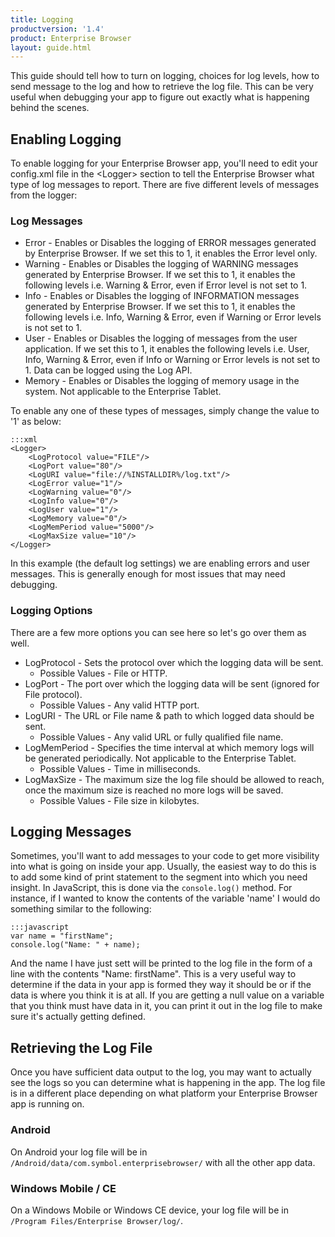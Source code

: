 ```yaml
---
title: Logging
productversion: '1.4'
product: Enterprise Browser
layout: guide.html
---
```

This guide should tell how to turn on logging, choices for log levels, how to send message to the log and how to retrieve the log file. This can be very useful when debugging your app to figure out exactly what is happening behind the scenes.

## Enabling Logging
To enable logging for your Enterprise Browser app, you'll need to edit your config.xml file in the &lt;Logger&gt; section to tell the Enterprise Browser what type of log messages to report. There are five different levels of messages from the logger:

### Log Messages
* Error - Enables or Disables the logging of ERROR messages generated by Enterprise Browser. If we set this to 1, it enables the Error level only.
* Warning - Enables or Disables the logging of WARNING messages generated by Enterprise Browser. If we set this to 1, it enables the following levels i.e. Warning & Error, even if Error level is not set to 1.
* Info - Enables or Disables the logging of INFORMATION messages generated by Enterprise Browser. If we set this to 1, it enables the following levels i.e. Info, Warning & Error, even if Warning or Error levels is not set to 1.
* User - Enables or Disables the logging of messages from the user application. If we set this to 1, it enables the following levels i.e. User, Info, Warning & Error, even if Info or Warning or Error levels is not set to 1. Data can be logged using the Log API.
* Memory - Enables or Disables the logging of memory usage in the system. Not applicable to the Enterprise Tablet.

To enable any one of these types of messages, simply change the value to '1' as below:

	:::xml
	<Logger>
		<LogProtocol value="FILE"/>
		<LogPort value="80"/>
		<LogURI value="file://%INSTALLDIR%/log.txt"/>
		<LogError value="1"/>
		<LogWarning value="0"/>
		<LogInfo value="0"/>
		<LogUser value="1"/>
		<LogMemory value="0"/>
		<LogMemPeriod value="5000"/>
		<LogMaxSize value="10"/>
	</Logger>

In this example (the default log settings) we are enabling errors and user messages. This is generally enough for most issues that may need debugging.

### Logging Options
There are a few more options you can see here so let's go over them as well.

* LogProtocol - Sets the protocol over which the logging data will be sent.
	* Possible Values - File or HTTP.
* LogPort - The port over which the logging data will be sent (ignored for File protocol).
	* Possible Values - Any valid HTTP port.
* LogURI - The URL or File name & path to which logged data should be sent.
	* Possible Values - Any valid URL or fully qualified file name.
* LogMemPeriod - Specifies the time interval at which memory logs will be generated periodically. Not applicable to the Enterprise Tablet.
	* Possible Values - Time in milliseconds.
* LogMaxSize - The maximum size the log file should be allowed to reach, once the maximum size is reached no more logs will be saved.
	* Possible Values - File size in kilobytes.

## Logging Messages
Sometimes, you'll want to add messages to your code to get more visibility into what is going on inside your app. Usually, the easiest way to do this is to add some kind of print statement to the segment into which you need insight. In JavaScript, this is done via the `console.log()` method. For instance, if I wanted to know the contents of the variable 'name' I would do something similar to the following:

	:::javascript
	var name = "firstName";
	console.log("Name: " + name);

And the name I have just sett will be printed to the log file in the form of a line with the contents "Name: firstName". This is a very useful way to determine if the data in your app is formed they way it should be or if the data is where you think it is at all. If you are getting a null value on a variable that you think must have data in it, you can print it out in the log file to make sure it's actually getting defined.

## Retrieving the Log File
Once you have sufficient data output to the log, you may want to actually see the logs so you can determine what is happening in the app. The log file is in a different place depending on what platform your Enterprise Browser app is running on.

### Android
On Android your log file will be in `/Android/data/com.symbol.enterprisebrowser/` with all the other app data.

### Windows Mobile / CE
On a Windows Mobile or Windows CE device, your log file will be in `/Program Files/Enterprise Browser/log/`.

